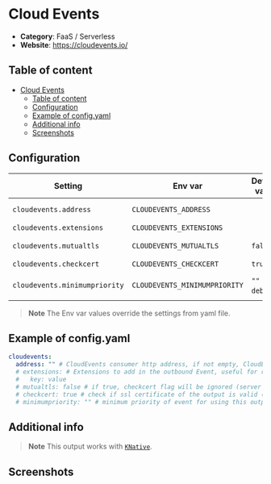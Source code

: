 # Cloud Events

- **Category**: FaaS / Serverless
- **Website**: https://cloudevents.io/

## Table of content

- [Cloud Events](#cloud-events)
  - [Table of content](#table-of-content)
  - [Configuration](#configuration)
  - [Example of config.yaml](#example-of-configyaml)
  - [Additional info](#additional-info)
  - [Screenshots](#screenshots)

## Configuration

| Setting                       | Env var                       | Default value    | Description                                                                                                                         |
| ----------------------------- | ----------------------------- | ---------------- | ----------------------------------------------------------------------------------------------------------------------------------- |
| `cloudevents.address`         | `CLOUDEVENTS_ADDRESS`         |                  | CloudEvents consumer http address, if not empty, CloudEvents output is **enabled**                                                  |
| `cloudevents.extensions`      | `CLOUDEVENTS_EXTENSIONS`      |                  | Extensions to add in the outbound Event, useful for routing                                                                         |
| `cloudevents.mutualtls`       | `CLOUDEVENTS_MUTUALTLS`       | `false`          | Authenticate to the output with TLS, if true, checkcert flag will be ignored (server cert will always be checked)                   |
| `cloudevents.checkcert`       | `CLOUDEVENTS_CHECKCERT`       | `true` | Check if ssl certificate of the output is valid                                                                                     |
| `cloudevents.minimumpriority` | `CLOUDEVENTS_MINIMUMPRIORITY` | `""` (= `debug`) | Minimum priority of event for using this output, order is `emergency,alert,critical,error,warning,notice,informational,debug or ""` |

> **Note**
The Env var values override the settings from yaml file.

## Example of config.yaml

```yaml
cloudevents:
  address: "" # CloudEvents consumer http address, if not empty, CloudEvents output is enabled
  # extensions: # Extensions to add in the outbound Event, useful for routing
  #   key: value
  # mutualtls: false # if true, checkcert flag will be ignored (server cert will always be checked)
  # checkcert: true # check if ssl certificate of the output is valid (default: true)
  # minimumpriority: "" # minimum priority of event for using this output, order is emergency|alert|critical|error|warning|notice|informational|debug or "" (default)

```

## Additional info

> **Note**
This output works with [`KNative`](https://knative.dev/).

## Screenshots


